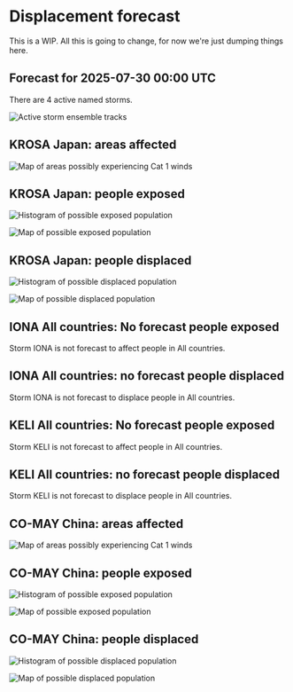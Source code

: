 # Displacement forecast

This is a WIP. All this is going to change, for now we're just dumping things here.
## Forecast for 2025-07-30 00:00 UTC

There are 4 active named storms.

![Active storm ensemble tracks](ECMWF_TC_tracks_20250730000000.png)

## KROSA Japan: areas affected

![Map of areas possibly experiencing Cat 1 winds](impact-map_TC_ECMWF_ens_KROSA_2025-07-30_00UTC_JPN_cat1.png)
## KROSA Japan: people exposed

![Histogram of possible exposed population](impact-histogram_TC_ECMWF_ens_KROSA_2025-07-30_00UTC_JPN_exposed.png)

![Map of possible exposed population](impact-map_TC_ECMWF_ens_KROSA_2025-07-30_00UTC_JPN_exposed.png)

## KROSA Japan: people displaced

![Histogram of possible displaced population](impact-histogram_TC_ECMWF_ens_KROSA_2025-07-30_00UTC_JPN_displaced.png)

![Map of possible displaced population](impact-map_TC_ECMWF_ens_KROSA_2025-07-30_00UTC_JPN_displaced.png)

## IONA All countries: No forecast people exposed

Storm IONA is not forecast to affect people in All countries.

## IONA All countries: no forecast people displaced

Storm IONA is not forecast to displace people in All countries.

## KELI All countries: No forecast people exposed

Storm KELI is not forecast to affect people in All countries.

## KELI All countries: no forecast people displaced

Storm KELI is not forecast to displace people in All countries.

## CO-MAY China: areas affected

![Map of areas possibly experiencing Cat 1 winds](impact-map_TC_ECMWF_ens_CO-MAY_2025-07-30_00UTC_CHN_cat1.png)
## CO-MAY China: people exposed

![Histogram of possible exposed population](impact-histogram_TC_ECMWF_ens_CO-MAY_2025-07-30_00UTC_CHN_exposed.png)

![Map of possible exposed population](impact-map_TC_ECMWF_ens_CO-MAY_2025-07-30_00UTC_CHN_exposed.png)

## CO-MAY China: people displaced

![Histogram of possible displaced population](impact-histogram_TC_ECMWF_ens_CO-MAY_2025-07-30_00UTC_CHN_displaced.png)

![Map of possible displaced population](impact-map_TC_ECMWF_ens_CO-MAY_2025-07-30_00UTC_CHN_displaced.png)

